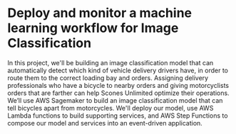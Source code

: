 # Deploy and monitor a machine learning workflow for Image Classification

In this project, we'll be building an image classification model that can automatically detect which kind of vehicle delivery drivers have, 
in order to route them to the correct loading bay and orders. Assigning delivery professionals who have a bicycle to nearby orders and giving 
motorcyclists orders that are farther can help Scones Unlimited optimize their operations. We’ll use AWS Sagemaker to build an image 
classification model that can tell bicycles apart from motorcycles. We'll deploy our model, use AWS Lambda functions to build supporting services, 
and AWS Step Functions to compose our model and services into an event-driven application.
